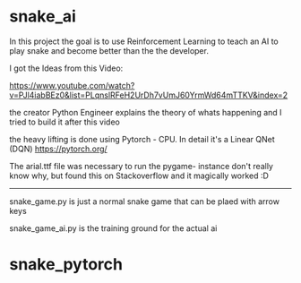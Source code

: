 # snake_ai



In this project the goal is to use Reinforcement Learning to teach an AI to play snake and become better than the the developer.

I got the Ideas from this Video:

https://www.youtube.com/watch?v=PJl4iabBEz0&list=PLqnslRFeH2UrDh7vUmJ60YrmWd64mTTKV&index=2


the creator Python Engineer explains the theory of whats happening and I tried to build it after this video


the heavy lifting is done using Pytorch - CPU.
In detail it's a Linear QNet (DQN)
https://pytorch.org/


The arial.ttf file was necessary to run the pygame- instance don't really know why, but found this on Stackoverflow and it magically worked :D


_________________________________________________________________________


snake_game.py is just a normal snake game that can be plaed with arrow keys

snake_game_ai.py is the training ground  for the actual ai 
# snake_pytorch
